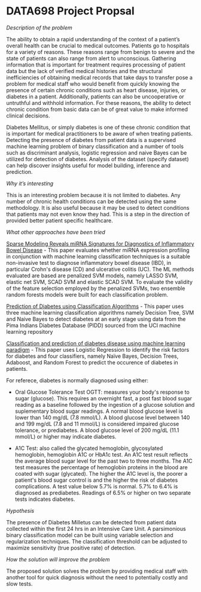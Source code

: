 # DATA698 Project Propsal

*Description of the problem*

The ability to obtain a rapid understanding of the context of a patient’s overall health can be crucial to medical outcomes. Patients go to hospitals for a variety of reasons. These reasons range from benign to severe and the state of patients can also range from alert to unconscious. Gathering information that is important for treatment requires processing of patient data but the lack of verified medical histories and the structural inefficiencies of obtaining medical records that take days to transfer pose a problem for medical staff who would benefit from quickly knowing the presence of certain chronic conditions such as heart disease, injuries, or diabetes in a patient. Additionally, patients can also be uncooperative or untruthful and withhold information. For these reasons, the ability to detect chronic condition from basic data can be of great value to make informed clinical decisions. 

Diabetes Mellitus, or simply diabetes is one of these chronic condition that is important for medical practitioners to be aware of when treating patients. Detecting the presence of diabetes from patient data is a supervised machine learning problem of binary classification and a number of tools such as discriminant analysis, logistic regression and naive Bayes can be utilized for detection of diabetes. Analysis of the dataset (specify dataset) can help discover insights useful for model building, inference and prediction. 

*Why it’s interesting*

This is an interesting problem because it is not limited to diabetes. Any number of chronic health conditions can be detected using the same methodology. It is also useful because it may be used to detect conditions that patients may not even know they had. This is a step in the direction of provided better patient specific healthcare. 

*What other approaches have been tried*

[Sparse Modeling Reveals miRNA Signatures for Diagnostics of Inflammatory Bowel Disease](https://journals.plos.org/plosone/article?id=10.1371/journal.pone.0140155) - This paper evaluates whether miRNA expression profiling in conjunction with machine learning classification techniques is a suitable non-invasive test to diagnose inflammatory bowel disease (IBD), in particular Crohn's disease (CD) and ulcerative colitis (UC). The ML methods evaluated are based are penalized SVM models, namely LASSO SVM, elastic net SVM, SCAD SVM and elastic SCAD SVM. To evaluate the validity of the feature selection employed by the penalized SVMs, two ensemble random forests models were built for each classification problem. 

[Prediction of Diabetes using Classification Algorithms](https://www.sciencedirect.com/science/article/pii/S1877050918308548#:~:text=Diabetes%20is%20considered%20as%20one,an%20increase%20in%20blood%20sugar.&text=Therefore%20three%20machine%20learning%20classification,diabetes%20at%20an%20early%20stage) - This paper uses three machine learning classification algorithms namely Decision Tree, SVM and Naive Bayes to detect diabetes at an early stage using data from the Pima Indians Diabetes Database (PIDD) sourced from the UCI machine learning repository

[Classification and prediction of diabetes disease using machine learning paradigm](https://link.springer.com/article/10.1007/s13755-019-0095-z) - This paper uses Logistic Regression to identify the risk factors for diabetes and four classifiers, namely Naïve Bayes, Decision Trees, Adaboost, and Random Forest to predict the occurence of diabetes in patients. 

For referece, diabetes is normally diagnosed using either:

- Oral Glucose Tolerance Test OGTT: measures your body's response to sugar (glucose). This requires an overnight fast, a post fast blood sugar reading as a baseline followed by the ingestion of a glucose solution and suplementary blood sugar readings. A normal blood glucose level is lower than 140 mg/dL (7.8 mmol/L). A blood glucose level between 140 and 199 mg/dL (7.8 and 11 mmol/L) is considered impaired glucose tolerance, or prediabetes. A blood glucose level of 200 mg/dL (11.1 mmol/L) or higher may indicate diabetes.

- A1C Test: also called the glycated hemoglobin, glycosylated hemoglobin, hemoglobin A1C or HbA1c test. An A1C test result reflects the average blood sugar level for the past two to three months. The A1C test measures the percentage of hemoglobin proteins in the blood are coated with sugar (glycated). The higher the A1C level is, the poorer a patient's blood sugar control is and the higher the risk of diabetes complications. A test value below 5.7% is normal. 5.7% to 6.4% is diagnosed as prediabetes. Readings of 6.5% or higher on two separate tests indicates diabetes.

*Hypothesis*

The presence of Diabetes Milletus can be detected from patient data collected within the first 24 hrs in an Intensive Care Unit. A parsimonious binary classification model can be built using variable selection and regularization techniques. The classification threshold can be adjusted to maximize sensitivity (true positive rate) of detection. 

*How the solution will improve the problem*

The proposed solution solves the problem by providing medical staff with another tool for quick diagnosis without the need to potentially costly and slow tests. 
